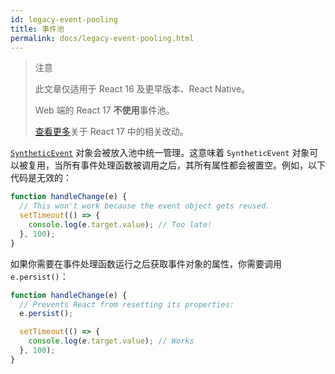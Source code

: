 ```yaml
---
id: legacy-event-pooling
title: 事件池
permalink: docs/legacy-event-pooling.html
---
```


>注意
>
>此文章仅适用于 React 16 及更早版本、React Native。
>
>Web 端的 React 17 **不使用**事件池。
>
>[查看更多](/blog/2020/08/10/react-v17-rc.html#no-event-pooling)关于 React 17 中的相关改动。

[`SyntheticEvent`](/docs/events.html) 对象会被放入池中统一管理。这意味着 `SyntheticEvent` 对象可以被复用，当所有事件处理函数被调用之后，其所有属性都会被置空。例如，以下代码是无效的：

```javascript
function handleChange(e) {
  // This won't work because the event object gets reused.
  setTimeout(() => {
    console.log(e.target.value); // Too late!
  }, 100);
}
```

如果你需要在事件处理函数运行之后获取事件对象的属性，你需要调用 `e.persist()`：

```javascript
function handleChange(e) {
  // Prevents React from resetting its properties:
  e.persist();

  setTimeout(() => {
    console.log(e.target.value); // Works
  }, 100);
}
```
